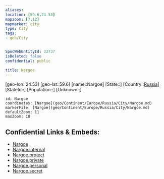 ```yaml
---
aliases: 
location: [59.6,24.53]
mapzoom: [7,12] 
mapmarker: city 
type: City
tags:
- geo/City


SpocWebEntityId: 32737
isDeleted: false
confidential: public

title: Nargoe
---
```

[geo-lon::24.53]
[geo-lat::59.6]
[name::Nargoe]
[State::]
[Country::[Russia](geo/Continent/Europe/Russia.md)]
[StateId::]
[Population::]
[Unknown::]


```leaflet
id: Nargoe
coordinates: [Nargoe](geo/Continent/Europe/Russia/City/Nargoe.md)
markerFile: [Nargoe](geo/Continent/Europe/Russia/City/Nargoe.md)
defaultZoom: 11 
maxZoom: 18
```


## Confidential Links & Embeds: 
- [Nargoe](../../../../../../_public/geo/Continent/Europe/Russia/City/Nargoe.md) 
- [Nargoe.internal](../../../../../../_internal/geo/Continent/Europe/Russia/City/Nargoe.internal.md) 
- [Nargoe.protect](../../../../../../_protect/geo/Continent/Europe/Russia/City/Nargoe.protect.md) 
- [Nargoe.private](../../../../../../_private/geo/Continent/Europe/Russia/City/Nargoe.private.md) 
- [Nargoe.personal](../../../../../../_personal/geo/Continent/Europe/Russia/City/Nargoe.personal.md) 
- [Nargoe.secret](../../../../../../_secret/geo/Continent/Europe/Russia/City/Nargoe.secret.md) 
